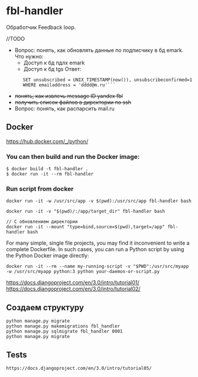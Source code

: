 # fbl-handler
Обработчик Feedback loop.

//TODO
- Вопрос: понять, как обновлять данные по подписчику в бд emark.
    Что нужно:
    - Доступ к бд пдлх emark
    - Доступ к бд tgs
  Ответ: 
    ```UPDATE email_list_subscribers 
       SET unsubscribed = UNIX_TIMESTAMP(now()), unsubscribeconfirmed=1 
       WHERE emailaddress = 'dddd@m.ru'``` 

- ~~понять, как извлечь message ID yandex fbl~~ 
- ~~получить список файлов в директории по ssh~~
- Вопрос: понять, как распарсить mail.ru

## Docker
https://hub.docker.com/_/python/
### You can then build and run the Docker image:
```
$ docker build -t fbl-handler .
$ docker run -it --rm fbl-handler
```
### Run script from docker
```
docker run -it -w /usr/src/app -v $(pwd):/usr/src/app fbl-handler bash

docker run -it -v "$(pwd)/:/app/target_dir" fbl-handler bash

// С обновлением директории
docker run -it --mount "type=bind,source=$(pwd),target=/app" fbl-handler bash
```

For many simple, single file projects, you may find it inconvenient to write a complete Dockerfile. 
In such cases, you can run a Python script by using the Python Docker image directly:

```
docker run -it --rm --name my-running-script -v "$PWD":/usr/src/myapp -w /usr/src/myapp python:3 python your-daemon-or-script.py
```

https://docs.djangoproject.com/en/3.0/intro/tutorial01/
https://docs.djangoproject.com/en/3.0/intro/tutorial02/
## Создаем структуру 
```
python manage.py migrate
python manage.py makemigrations fbl_handler
python manage.py sqlmigrate fbl_handler 0001
python manage.py migrate
```

## Tests
```
https://docs.djangoproject.com/en/3.0/intro/tutorial05/
```

